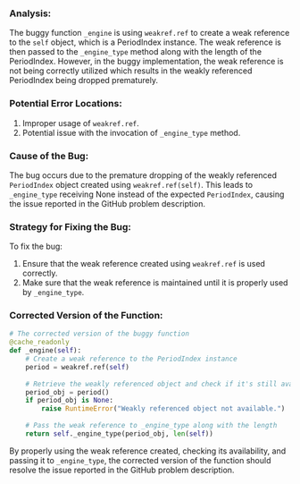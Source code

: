 ### Analysis:
The buggy function `_engine` is using `weakref.ref` to create a weak reference to the `self` object, which is a PeriodIndex instance. The weak reference is then passed to the `_engine_type` method along with the length of the PeriodIndex. However, in the buggy implementation, the weak reference is not being correctly utilized which results in the weakly referenced PeriodIndex being dropped prematurely.

### Potential Error Locations:
1. Improper usage of `weakref.ref`.
2. Potential issue with the invocation of `_engine_type` method.

### Cause of the Bug:
The bug occurs due to the premature dropping of the weakly referenced `PeriodIndex` object created using `weakref.ref(self)`. This leads to `_engine_type` receiving None instead of the expected `PeriodIndex`, causing the issue reported in the GitHub problem description.

### Strategy for Fixing the Bug:
To fix the bug:
1. Ensure that the weak reference created using `weakref.ref` is used correctly.
2. Make sure that the weak reference is maintained until it is properly used by `_engine_type`.

### Corrected Version of the Function:
```python
# The corrected version of the buggy function
@cache_readonly
def _engine(self):
    # Create a weak reference to the PeriodIndex instance
    period = weakref.ref(self)
    
    # Retrieve the weakly referenced object and check if it's still available
    period_obj = period()
    if period_obj is None:
        raise RuntimeError("Weakly referenced object not available.")
    
    # Pass the weak reference to _engine_type along with the length
    return self._engine_type(period_obj, len(self))
```

By properly using the weak reference created, checking its availability, and passing it to `_engine_type`, the corrected version of the function should resolve the issue reported in the GitHub problem description.